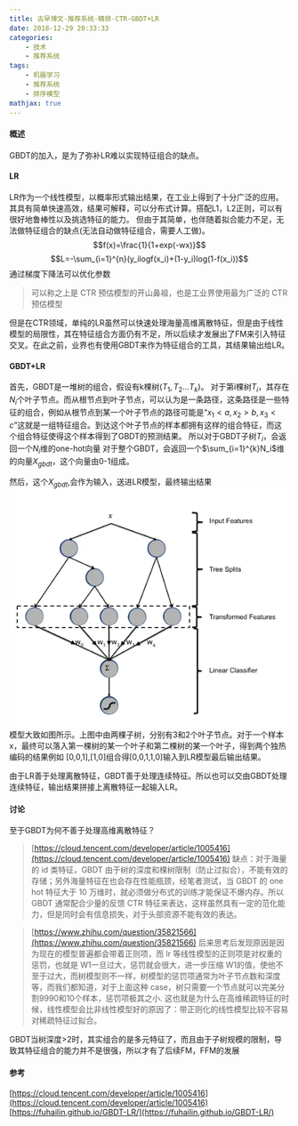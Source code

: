 ```yaml
---
title: 古早博文-推荐系统-精排-CTR-GBDT+LR
date: 2018-12-29 20:33:33
categories: 
    - 技术
    - 推荐系统
tags:
    - 机器学习
    - 推荐系统
    - 排序模型
mathjax: true
---
```

#### 概述
GBDT的加入，是为了弥补LR难以实现特征组合的缺点。

#### LR
LR作为一个线性模型，以概率形式输出结果，在工业上得到了十分广泛的应用。
其具有简单快速高效，结果可解释，可以分布式计算。搭配L1，L2正则，可以有很好地鲁棒性以及挑选特征的能力。
但由于其简单，也伴随着拟合能力不足，无法做特征组合的缺点(无法自动做特征组合，需要人工做)。
$$f(x)=\frac{1}{1+exp(-wx)}$$
$$L=-\sum_{i=1}^{n}(y_ilogf(x_i)+(1-y_i)log(1-f(x_i))$$
通过梯度下降法可以优化参数

>可以称之上是 CTR 预估模型的开山鼻祖，也是工业界使用最为广泛的 CTR 预估模型

但是在CTR领域，单纯的LR虽然可以快速处理海量高维离散特征，但是由于线性模型的局限性，其在特征组合方面仍有不足，所以后续才发展出了FM来引入特征交叉。在此之前，业界也有使用GBDT来作为特征组合的工具，其结果输出给LR。

#### GBDT+LR
首先，GBDT是一堆树的组合，假设有k棵树$(T_1,T_2...T_k)$。
对于第i棵树$T_i$，其存在$N_i$个叶子节点。而从根节点到叶子节点，可以认为是一条路径，这条路径是一些特征的组合，例如从根节点到某一个叶子节点的路径可能是“$x_1<a,x_2>b,x_3<c$”这就是一组特征组合。到达这个叶子节点的样本都拥有这样的组合特征，而这个组合特征使得这个样本得到了GBDT的预测结果。
所以对于GBDT子树$T_i$，会返回一个$N_i$维的one-hot向量
对于整个GBDT，会返回一个$\sum_{i=1}^{k}N_i$维的向量$X_{gbdt}$，这个向量由0-1组成。

然后，这个$X_{gbdt}$,会作为输入，送进LR模型，最终输出结果
![GBDT+LR](/image/image-GBDT-LR.png)
模型大致如图所示。上图中由两棵子树，分别有3和2个叶子节点。对于一个样本x，最终可以落入第一棵树的某一个叶子和第二棵树的某一个叶子，得到两个独热编码的结果例如
[0,0,1],[1,0]组合得[0,0,1,1,0]输入到LR模型最后输出结果。

由于LR善于处理离散特征，GBDT善于处理连续特征。所以也可以交由GBDT处理连续特征，输出结果拼接上离散特征一起输入LR。

#### 讨论
至于GBDT为何不善于处理高维离散特征？
>[https://cloud.tencent.com/developer/article/1005416](https://cloud.tencent.com/developer/article/1005416)
缺点：对于海量的 id 类特征，GBDT 由于树的深度和棵树限制（防止过拟合），不能有效的存储；另外海量特征在也会存在性能瓶颈，经笔者测试，当 GBDT 的 one hot 特征大于 10 万维时，就必须做分布式的训练才能保证不爆内存。所以 GBDT 通常配合少量的反馈 CTR 特征来表达，这样虽然具有一定的范化能力，但是同时会有信息损失，对于头部资源不能有效的表达。

>[https://www.zhihu.com/question/35821566](https://www.zhihu.com/question/35821566)
后来思考后发现原因是因为现在的模型普遍都会带着正则项，而 lr 等线性模型的正则项是对权重的惩罚，也就是 W1一旦过大，惩罚就会很大，进一步压缩 W1的值，使他不至于过大，而树模型则不一样，树模型的惩罚项通常为叶子节点数和深度等，而我们都知道，对于上面这种 case，树只需要一个节点就可以完美分割9990和10个样本，惩罚项极其之小.
这也就是为什么在高维稀疏特征的时候，线性模型会比非线性模型好的原因了：带正则化的线性模型比较不容易对稀疏特征过拟合。

GBDT当树深度>2时，其实组合的是多元特征了，而且由于子树规模的限制，导致其特征组合的能力并不是很强，所以才有了后续FM，FFM的发展
#### 参考
[https://cloud.tencent.com/developer/article/1005416](https://cloud.tencent.com/developer/article/1005416)
[https://fuhailin.github.io/GBDT-LR/](https://fuhailin.github.io/GBDT-LR/)



